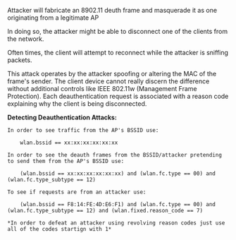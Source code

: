 
Attacker will fabricate an 8902.11 deuth frame and masquerade it as one originating from a legitimate AP

In doing so, the attacker might be able to disconnect one of the clients from the network.

Often times, the client will attempt to reconnect while the attacker is sniffing packets. 

This attack operates by the attacker spoofing or altering the MAC of the frame's sender. The client device cannot really discern the difference without additional controls like IEEE 802.11w (Management Frame Protection). Each deauthentication request is associated with a reason code explaining why the client is being disconnected.

**Detecting Deauthentication Attacks:** 

	In order to see traffic from the AP's BSSID use: 
		
		wlan.bssid == xx:xx:xx:xx:xx:xx

	In order to see the deauth frames from the BSSID/attacker pretending to send them from the AP's BSSID use: 
		
		(wlan.bssid == xx:xx:xx:xx:xx:xx) and (wlan.fc.type == 00) and (wlan.fc.type_subtype == 12)

	To see if requests are from an attacker use: 

		(wlan.bssid == F8:14:FE:4D:E6:F1) and (wlan.fc.type == 00) and (wlan.fc.type_subtype == 12) and (wlan.fixed.reason_code == 7)

	*In order to defeat an attacker using revolving reason codes just use all of the codes startign with 1* 